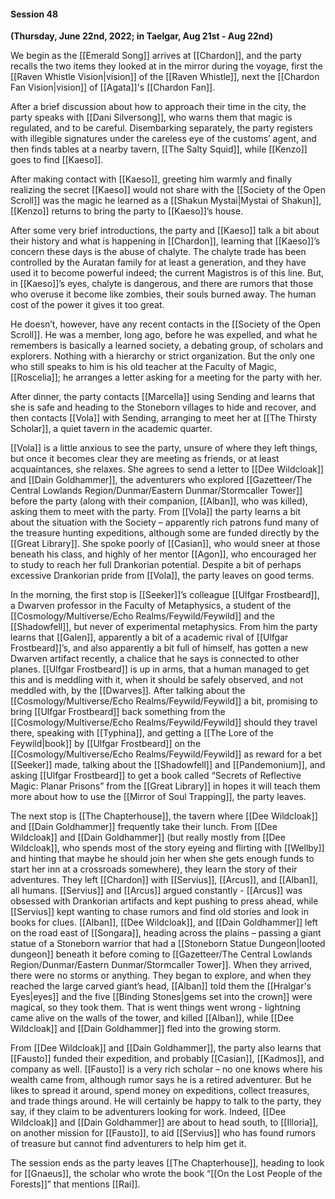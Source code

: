 #### Session 48

**(Thursday, June 22nd, 2022; in Taelgar, Aug 21st - Aug 22nd)**

We begin as the [[Emerald Song]] arrives at [[Chardon]], and the party recalls the two items they looked at in the mirror during the voyage, first the [[Raven Whistle Vision|vision]] of the [[Raven Whistle]], next the [[Chardon Fan Vision|vision]] of [[Agata]]'s [[Chardon Fan]]. 

After a brief discussion about how to approach their time in the city, the party speaks with [[Dani Silversong]], who warns them that magic is regulated, and to be careful. Disembarking separately, the party registers with illegible signatures under the careless eye of the customs’ agent, and then finds tables at a nearby tavern, [[The Salty Squid]], while [[Kenzo]] goes to find [[Kaeso]]. 

After making contact with [[Kaeso]], greeting him warmly and finally realizing the secret [[Kaeso]] would not share with the [[Society of the Open Scroll]] was the magic he learned as a [[Shakun Mystai|Mystai of Shakun]], [[Kenzo]] returns to bring the party to [[Kaeso]]’s house. 

After some very brief introductions, the party and [[Kaeso]] talk a bit about their history and what is happening in [[Chardon]], learning that [[Kaeso]]’s concern these days is the abuse of chalyte. The chalyte trade has been controlled by the Auratan family for at least a generation, and they have used it to become powerful indeed; the current Magistros is of this line. But, in [[Kaeso]]’s eyes, chalyte is dangerous, and there are rumors that those who overuse it become like zombies, their souls burned away. The human cost of the power it gives it too great. 

He doesn’t, however, have any recent contacts in the [[Society of the Open Scroll]]. He was a member, long ago, before he was expelled, and what he remembers is basically a learned society, a debating group, of scholars and explorers. Nothing with a hierarchy or strict organization. But the only one who still speaks to him is his old teacher at the Faculty of Magic, [[Roscelia]]; he arranges a letter asking for a meeting for the party with her.

After dinner, the party contacts [[Marcella]] using Sending and learns that she is safe and heading to the Stoneborn villages to hide and recover, and then contacts [[Vola]] with Sending, arranging to meet her at [[The Thirsty Scholar]], a quiet tavern in the academic quarter. 

[[Vola]] is a little anxious to see the party, unsure of where they left things, but once it becomes clear they are meeting as friends, or at least acquaintances, she relaxes. She agrees to send a letter to [[Dee Wildcloak]] and [[Dain Goldhammer]], the adventurers who explored [[Gazetteer/The Central Lowlands Region/Dunmar/Eastern Dunmar/Stormcaller Tower]] before the party (along with their companion, [[Alban]], who was killed), asking them to meet with the party. From [[Vola]] the party learns a bit about the situation with the Society – apparently rich patrons fund many of the treasure hunting expeditions, although some are funded directly by the [[Great Library]]. She spoke poorly of [[Casian]], who would sneer at those beneath his class, and highly of her mentor [[Agon]], who encouraged her to study to reach her full Drankorian potential. Despite a bit of perhaps excessive Drankorian pride from [[Vola]], the party leaves on good terms.

In the morning, the first stop is [[Seeker]]’s colleague [[Ulfgar Frostbeard]], a Dwarven professor in the Faculty of Metaphysics, a student of the [[Cosmology/Multiverse/Echo Realms/Feywild/Feywild]] and the [[Shadowfell]], but never of experimental metaphysics. From him the party learns that [[Galen]], apparently a bit of a academic rival of [[Ulfgar Frostbeard]]’s, and also apparently a bit full of himself, has gotten a new Dwarven artifact recently, a chalice that he says is connected to other planes. [[Ulfgar Frostbeard]] is up in arms, that a human managed to get this and is meddling with it, when it should be safely observed, and not meddled with, by the [[Dwarves]]. After talking about the [[Cosmology/Multiverse/Echo Realms/Feywild/Feywild]] a bit, promising to bring [[Ulfgar Frostbeard]] back something from the [[Cosmology/Multiverse/Echo Realms/Feywild/Feywild]] should they travel there, speaking with [[Typhina]], and getting a [[The Lore of the Feywild|book]] by [[Ulfgar Frostbeard]] on the [[Cosmology/Multiverse/Echo Realms/Feywild/Feywild]] as reward for a bet [[Seeker]] made, talking about the [[Shadowfell]] and [[Pandemonium]], and asking [[Ulfgar Frostbeard]] to get a book called “Secrets of Reflective Magic: Planar Prisons” from the [[Great Library]] in hopes it will teach them more about how to use the [[Mirror of Soul Trapping]], the party leaves. 

The next stop is [[The Chapterhouse]], the tavern where [[Dee Wildcloak]] and [[Dain Goldhammer]] frequently take their lunch. From [[Dee Wildcloak]] and [[Dain Goldhammer]] (but really mostly from [[Dee Wildcloak]], who spends most of the story eyeing and flirting with [[Wellby]] and hinting that maybe he should join her when she gets enough funds to start her inn at a crossroads somewhere), they learn the story of their adventures. They left [[Chardon]] with [[Servius]], [[Arcus]], and [[Alban]], all humans. [[Servius]] and [[Arcus]] argued constantly - [[Arcus]] was obsessed with Drankorian artifacts and kept pushing to press ahead, while [[Servius]] kept wanting to chase rumors and find old stories and look in books for clues. [[Alban]], [[Dee Wildcloak]], and [[Dain Goldhammer]] left on the road east of [[Songara]], heading across the plains – passing a giant statue of a Stoneborn warrior that had a [[Stoneborn Statue Dungeon|looted dungeon]] beneath it before coming to [[Gazetteer/The Central Lowlands Region/Dunmar/Eastern Dunmar/Stormcaller Tower]]. When they arrived, there were no storms or anything. They began to explore, and when they reached the large carved giant’s head, [[Alban]] told them the [[Hralgar's Eyes|eyes]] and the five [[Binding Stones|gems set into the crown]] were magical, so they took them. That is went things went wrong - lightning came alive on the walls of the tower, and killed [[Alban]], while [[Dee Wildcloak]] and [[Dain Goldhammer]] fled into the growing storm. 

From [[Dee Wildcloak]] and [[Dain Goldhammer]], the party also learns that [[Fausto]] funded their expedition, and probably [[Casian]], [[Kadmos]], and company as well. [[Fausto]] is a very rich scholar – no one knows where his wealth came from, although rumor says he is a retired adventurer. But he likes to spread it around, spend money on expeditions, collect treasures, and trade things around. He will certainly be happy to talk to the party, they say, if they claim to be adventurers looking for work. Indeed, [[Dee Wildcloak]] and [[Dain Goldhammer]] are about to head south, to [[Illoria]], on another mission for [[Fausto]], to aid [[Servius]] who has found rumors of treasure but cannot find adventurers to help him get it. 

The session ends as the party leaves [[The Chapterhouse]], heading to look for [[Gnaeus]], the scholar who wrote the book “[[On the Lost People of the Forests]]” that mentions [[Rai]]. 